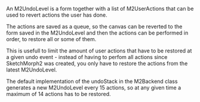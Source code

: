 An M2UndoLevel is a form together with a list of M2UserActions that can be used to revert actions the user has done. 

The actions are saved as a queue, so the canvas can be reverted to the form saved in the M2UndoLevel and then the actions can be performed in order, to restore all or some of them.

This is usefull to limit the amount of user actions that have to be restored at a given undo event - instead of having to perfom all actions since SketchMorph2 was created, you only have to restore the actions from the latest M2UndoLevel. 

The default implementation of the undoStack in the M2Backend class generates a new M2UndoLevel every 15 actions, so at any given time a maximum of 14 actions has to be restored.
